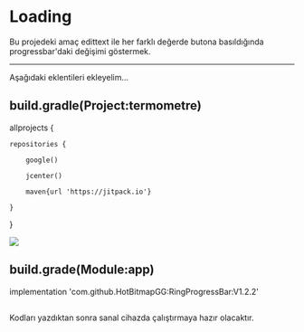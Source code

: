 # Loading
Bu projedeki amaç edittext ile her farklı değerde butona basıldığında progressbar'daki değişimi göstermek.

---
Aşağıdaki eklentileri ekleyelim...

## build.gradle(Project:termometre)

allprojects {
    
    repositories {
    
        google()
        
        jcenter()
        
        maven{url 'https://jitpack.io'}

    }
}

![](https://thumbs.gfycat.com/ExaltedGranularGoral-small.gif)

## build.grade(Module:app)
implementation 'com.github.HotBitmapGG:RingProgressBar:V1.2.2'

##
Kodları yazdıktan sonra sanal cihazda çalıştırmaya hazır olacaktır.
